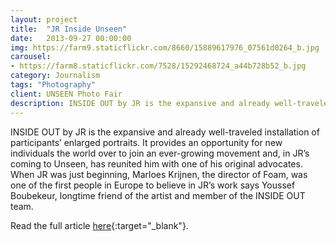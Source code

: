 ```yaml
---
layout: project
title:  "JR Inside Unseen"
date:   2013-09-27 00:00:00
img: https://farm9.staticflickr.com/8660/15889617976_07561d0264_b.jpg
carousel:
- https://farm8.staticflickr.com/7528/15292468724_a44b728b52_b.jpg
category: Journalism
tags: "Photography"
client: UNSEEN Photo Fair
description: INSIDE OUT by JR is the expansive and already well-traveled installation of participants’ enlarged portraits. It provides an opportunity for new individuals the world over to join an ever-growing movement...
---
```

INSIDE OUT by JR is the expansive and already well-traveled installation of participants’ enlarged portraits. It provides an opportunity for new individuals the world over to join an ever-growing movement and, in JR’s coming to Unseen, has reunited him with one of his original advocates. When JR was just beginning, Marloes Krijnen, the director of Foam, was one of the first people in Europe to believe in JR’s work says Youssef Boubekeur, longtime friend of the artist and member of the INSIDE OUT team. 

Read the full article [here](http://www.unseenamsterdam.com/jr-inside-unseen){:target="_blank"}.

